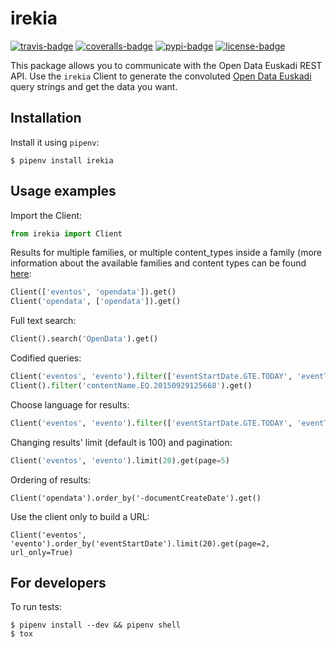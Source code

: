 irekia
======

[![travis-badge]][travis]
[![coveralls-badge]][coveralls]
[![pypi-badge]][pypi]
[![license-badge]](LICENSE)

This package allows you to communicate with the Open Data Euskadi REST API. Use the `irekia` Client to generate
the convoluted [Open Data Euskadi](http://opendata.euskadi.eus/) query strings and get the data you want.

Installation
------------

Install it using `pipenv`:

```shell
$ pipenv install irekia
```

Usage examples
--------------

Import the Client:

```python
from irekia import Client
```

Results for multiple families, or multiple content_types inside a family
(more information about the available families and content types can be found
[here](http://opendata.euskadi.eus/contenidos-generales/-/familias-y-tipos-de-contenido-de-euskadi-net/):

```python
Client(['eventos', 'opendata']).get()
Client('opendata', ['opendata']).get()
```

Full text search:

```python
Client().search('OpenData').get()
```

Codified queries:

```python
Client('eventos', 'evento').filter(['eventStartDate.GTE.TODAY', 'eventTown.EQ.079']).get()
Client().filter('contentName.EQ.20150929125668').get()
```

Choose language for results:

```python
Client('eventos', 'evento').filter(['eventStartDate.GTE.TODAY', 'eventTown.EQ.079']).get(lang='eu')
```

Changing results' limit (default is 100) and pagination:

```python
Client('eventos', 'evento').limit(20).get(page=5)
```

Ordering of results:

```code-block:: python
Client('opendata').order_by('-documentCreateDate').get()
```

Use the client only to build a URL:

```code-block:: python
Client('eventos', 'evento').order_by('eventStartDate').limit(20).get(page=2, url_only=True)
```

For developers
--------------

To run tests:

```shell
$ pipenv install --dev && pipenv shell
$ tox
```

[travis-badge]: https://api.travis-ci.com/eillarra/irekia.svg
[travis]: https://travis-ci.com/eillarra/irekia
[coveralls-badge]: https://coveralls.io/repos/github/eillarra/irekia/badge.svg
[coveralls]: https://coveralls.io/r/eillarra/irekia
[pypi-badge]: https://badge.fury.io/py/irekia.svg
[pypi]: https://pypi.org/project/irekia/
[license-badge]: https://img.shields.io/badge/license-MIT-blue.svg
